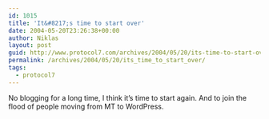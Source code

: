 ```yaml
---
id: 1015
title: 'It&#8217;s time to start over'
date: 2004-05-20T23:26:38+00:00
author: Niklas
layout: post
guid: http://www.protocol7.com/archives/2004/05/20/its-time-to-start-over/
permalink: /archives/2004/05/20/its_time_to_start_over/
tags:
  - protocol7
---
```

<div class='microid-3b2e9c9acf17cf931e63e5c630687a75f0350ebe'>
  <p>
    No blogging for a long time, I think it&#8217;s time to start again. And to join the flood of people moving from MT to WordPress.
  </p>
</div>